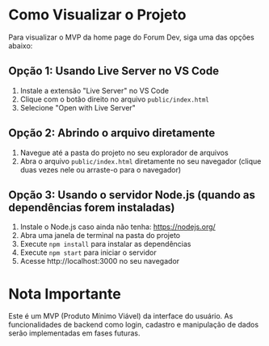 # Como Visualizar o Projeto

Para visualizar o MVP da home page do Forum Dev, siga uma das opções abaixo:

## Opção 1: Usando Live Server no VS Code

1. Instale a extensão "Live Server" no VS Code
2. Clique com o botão direito no arquivo `public/index.html`
3. Selecione "Open with Live Server"

## Opção 2: Abrindo o arquivo diretamente

1. Navegue até a pasta do projeto no seu explorador de arquivos
2. Abra o arquivo `public/index.html` diretamente no seu navegador
   (clique duas vezes nele ou arraste-o para o navegador)

## Opção 3: Usando o servidor Node.js (quando as dependências forem instaladas)

1. Instale o Node.js caso ainda não tenha: https://nodejs.org/
2. Abra uma janela de terminal na pasta do projeto
3. Execute `npm install` para instalar as dependências
4. Execute `npm start` para iniciar o servidor
5. Acesse http://localhost:3000 no seu navegador

# Nota Importante

Este é um MVP (Produto Mínimo Viável) da interface do usuário. As funcionalidades de backend como login, cadastro e manipulação de dados serão implementadas em fases futuras.
